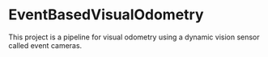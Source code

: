 # EventBasedVisualOdometry
This project is a pipeline for visual odometry using a dynamic vision sensor called event cameras.
